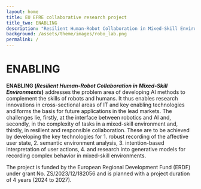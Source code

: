 ```yaml
---
layout: home
title: EU EFRE collaborative research project 
title_two: ENABLING
description: "Resilient Human-Robot Collaboration in Mixed-Skill Environments"
background: /assets/theme/images/robo_lab.png
permalink: /
---
```


# ENABLING

**ENABLING (*Resilient Human-Robot Collaboration in Mixed-Skill Environments*)** addresses the problem area of developing AI methods to complement the skills of robots and humans. It thus enables research innovations in cross-sectional areas of IT and key enabling technologies and forms the basis for future applications in the lead markets. The challenges lie, firstly, at the interface between robotics and AI and, secondly, in the complexity of tasks in a mixed-skill environment and, thirdly, in resilient and responsible collaboration. These are to be achieved by developing the key technologies for 1. robust recording of the affective user state, 2. semantic environment analysis, 3. intention-based interpretation of user actions, 4. and research into generative models for recording complex behavior in mixed-skill environments.


The project is funded by the European Regional Development Fund (ERDF) under grant No. ZS/2023/12/182056 and is planned with a project duration of 4 years (2024 to 2027).
